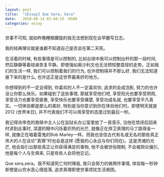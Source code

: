 ```yaml
---
layout: post
title:  "[Essay] Que Sera, Sera"
date:   2010-06-14 01:44:15 -0500
categories: essay
---
```


世事不可知, 就如昨晚睡眼朦胧的我无法想到现在会早醒写日志。

我的经典理论就是谁都不知道自己是否会在第二天死。
     
在活着的时候, 有些事情是可以控制的, 比如台球中我可以控制出杆的那一段时间, 然后静静等着球桌恢复平静。即使强如奥沙利文也无法预知整盘球的走势。正如我们的生活一样, 我们可以控制着我们的行为, 也许控制得并不那么好, 我们无法知道接下来的是什么, 也许这正是这世界最美好的地方。

你想得到的不一定会得到, 你喜欢的人不一定喜欢你, 追求的会成泡影, 努力的也许没让你那么快乐。如果碰到了这些事情, 那就享受他们吧, 享受阳光也要享受阴雨, 享受活力也要享受疲惫, 享受快乐也要享受痛楚, 享受功成名就, 也要享受平凡真实。一切体验都是那么的美妙, 特别是当你意识到你在体验他们时。即使明天就是2012 (世界末日), 并不代表我们不可以用享受的态度过到最后一秒。

我记得肖申克的救赎中主人公在监狱长办公室里放了一首音乐, 当他在禁闭后回来时讲到此事时, 深邃的眼中闪烁着炽热的光芒, 就像正在捍卫真理的马丁路得金一样, 就像正在唱着雷鬼的Bob Marley一样。而我也坚信古代有名或无名的那些真正伟大的人在谈论"真理"时也会是这样 (愿我的心永远与你们同在)。这是灵魂的光芒, 他会指引出那些真正让你获得满足的事物, 他不会被世俗限制, 不会被舆论偏引, 他是每个人与生俱来, 只是有些人会将他忘记。

Que sera,sera。我不知道死亡何时降临, 我只会努力的做两件事情, 体验每一秒钟即使是山穷水恶心情低落, 追求真理即使世事烦扰生活艰困。
